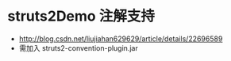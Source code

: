 # struts2Demo 注解支持
* http://blog.csdn.net/liujiahan629629/article/details/22696589
* 需加入 struts2-convention-plugin.jar